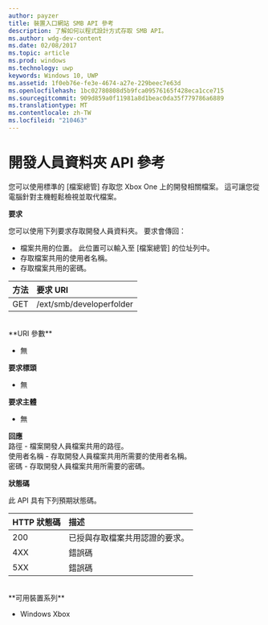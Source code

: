 ```yaml
---
author: payzer
title: 裝置入口網站 SMB API 參考
description: 了解如何以程式設計方式存取 SMB API。
ms.author: wdg-dev-content
ms.date: 02/08/2017
ms.topic: article
ms.prod: windows
ms.technology: uwp
keywords: Windows 10, UWP
ms.assetid: 1f0eb76e-fe3e-4674-a27e-229beec7e63d
ms.openlocfilehash: 1bc02780808d5b9fca09576165f428eca1cce715
ms.sourcegitcommit: 909d859a0f11981a8d1beac0da35f779786a6889
ms.translationtype: MT
ms.contentlocale: zh-TW
ms.locfileid: "210463"
---
```

# <a name="developer-folder-api-reference"></a>開發人員資料夾 API 參考   
您可以使用標準的 &#91;檔案總管&#93; 存取您 Xbox One 上的開發相關檔案。 這可讓您從電腦針對主機輕鬆檢視並取代檔案。

**要求**

您可以使用下列要求存取開發人員資料夾。 要求會傳回：    
* 檔案共用的位置。 此位置可以輸入至 [檔案總管] 的位址列中。
* 存取檔案共用的使用者名稱。
* 存取檔案共用的密碼。

方法      | 要求 URI
:------     | :-----
GET | /ext/smb/developerfolder
<br />
**URI 參數**

- 無

**要求標頭**

- 無

**要求主體**

- 無

**回應**   
路徑 - 檔案開發人員檔案共用的路徑。   
使用者名稱 - 存取開發人員檔案共用所需要的使用者名稱。   
密碼 - 存取開發人員檔案共用所需要的密碼。   

**狀態碼**

此 API 具有下列預期狀態碼。

HTTP 狀態碼      | 描述
:------     | :-----
200 | 已授與存取檔案共用認證的要求。
4XX | 錯誤碼
5XX | 錯誤碼
<br />
**可用裝置系列**

* Windows Xbox
